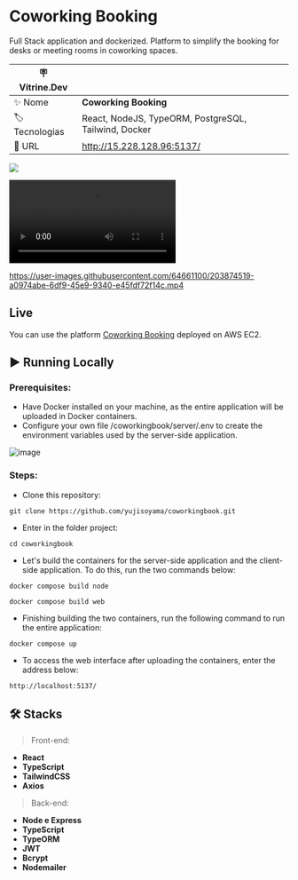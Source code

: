 # Coworking Booking

Full Stack application and dockerized. Platform to simplify the booking for desks or meeting rooms in coworking spaces.

| :placard: Vitrine.Dev |     |
| -------------  | --- |
| :sparkles: Nome        | **Coworking Booking**
| :label: Tecnologias | React, NodeJS, TypeORM, PostgreSQL, Tailwind, Docker
| :rocket: URL         | http://15.228.128.96:5137/

![](https://user-images.githubusercontent.com/64661100/204069261-7b1a4259-8db6-4031-a885-533e6093114d.png#vitrinedev)


<!-- Inserir imagem com a #vitrinedev ao final do link -->
![](https://user-images.githubusercontent.com/64661100/203874519-a0974abe-6df9-45e9-9340-e45fdf72f14c.mp4)

https://user-images.githubusercontent.com/64661100/203874519-a0974abe-6df9-45e9-9340-e45fdf72f14c.mp4

## Live
   You can use the platform [Coworking Booking](http://15.228.128.96:5137/) deployed on AWS EC2.

## ▶️ Running Locally
### Prerequisites:
   - Have Docker installed on your machine, as the entire application will be uploaded in Docker containers.
   - Configure your own file /coworkingbook/server/.env to create the environment variables used by the server-side application.
   
   ![image](https://user-images.githubusercontent.com/64661100/204067987-d80d6e85-7c32-4a76-97b2-d606be2cb530.png)


### Steps:
   - Clone this repository:
   ```
   git clone https://github.com/yujisoyama/coworkingbook.git
   ```
   - Enter in the folder project:
   ```
   cd coworkingbook
   ```
   - Let's build the containers for the server-side application and the client-side application. To do this, run the two commands below:
   ```
   docker compose build node
   ```
   ```
   docker compose build web
   ```
   - Finishing building the two containers, run the following command to run the entire application:
   ```
   docker compose up
   ```
   - To access the web interface after uploading the containers, enter the address below: 
   ```
   http://localhost:5137/
   ```

## 🛠 Stacks

> Front-end: 

- <strong>React</strong>
- <strong>TypeScript</strong>
- <strong>TailwindCSS</strong>
- <strong>Axios</strong>

> Back-end: 

- <strong>Node e Express</strong>
- <strong>TypeScript</strong>
- <strong>TypeORM</strong>
- <strong>JWT</strong>
- <strong>Bcrypt</strong>
- <strong>Nodemailer</strong>
